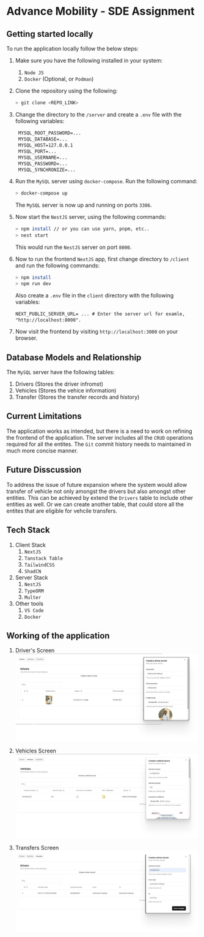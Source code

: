 # Advance Mobility - SDE Assignment

## Getting started locally

To run the application locally follow the below steps:

1. Make sure you have the following installed in your system:
   1. `Node JS`
   2. `Docker` (Optional, or `Podman`)
2. Clone the repository using the following:
   ```bash
   > git clone <REPO_LINK>
   ```
3. Change the directory to the `/server` and create a `.env` file with the following variables:
   ```.env
    MYSQL_ROOT_PASSWORD=...
    MYSQL_DATABASE=...
    MYSQL_HOST=127.0.0.1
    MYSQL_PORT=...
    MYSQL_USERNAME=...
    MYSQL_PASSWORD=...
    MYSQL_SYNCHRONIZE=...
   ```
4. Run the `MySQL` server using `docker-compose`. Run the following command:

   ```bash
   > docker-compose up
   ```

   The `MySQL` server is now up and running on ports `3306`.

5. Now start the `NestJS` server, using the following commands:

   ```bash
   > npm install // or you can use yarn, pnpm, etc..
   > nest start
   ```

   This would run the `NestJS` server on port `8000`.

6. Now to run the frontend `NextJS` app, first change directory to `/client` and run the following commands:

   ```bash
   > npm install
   > npm run dev
   ```

   Also create a `.env` file in the `client` directory with the following variables:

   ```
   NEXT_PUBLIC_SERVER_URL= ... # Enter the server url for examle, "http://localhost:8000".
   ```

7. Now visit the frontend by visiting `http://localhost:3000` on your browser.

## Database Models and Relationship

The `MySQL` server have the following tables:

1. Drivers (Stores the driver infromst)
2. Vehicles (Stores the vehice information)
3. Transfer (Stores the transfer records and history)

## Current Limitations

The application works as intended, but there is a need to work on refining the frontend of the application. The server includes all the `CRUD` operations required for all the entites. The `Git` commit history needs to maintained in much more concise manner.

## Future Disscussion

To address the issue of future expansion where the system would allow transfer of vehicle not only amongst the drivers but also amongst other entities. This can be achieved by extend the `Drivers` table to include other entities as well. Or we can create another table, that could store all the entites that are eligible for vehcile transfers.

## Tech Stack

1. Client Stack
   1. `NextJS`
   2. `Tanstack Table`
   3. `TailwindCSS`
   4. `ShadCN`
2. Server Stack
   1. `NestJS`
   2. `TypeORM`
   3. `Multer`
3. Other tools
   1. `VS Code`
   2. `Docker`

## Working of the application

1. Driver's Screen
   ![Driver's Screen](./docs/Drivers%20Screen.png)

1. Vehicles Screen
   ![Vehicles's Screen](./docs/Vehicle%20Screen.png)

1. Transfers Screen
   ![Transfers's Screen](./docs/Transfer%20Screen.png)
